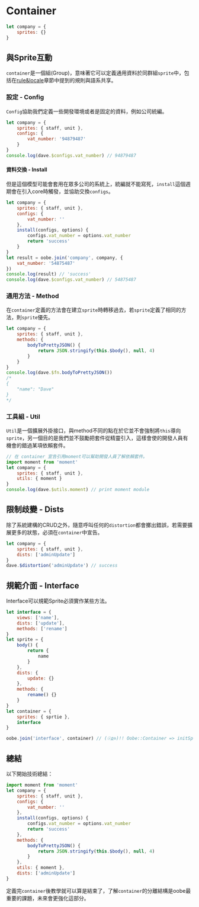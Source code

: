 # Container

```js
let company = {
    sprites: {}
}
```

## 與Sprite互動

`container`是一個組(Group)，意味著它可以定義通用資料於同群組`sprite`中，包括在[rule&locale](./rule_and_locale.md)章節中提到的規則與語系共享。

### 設定 - Config

`Config`協助我們定義一些開發環境或者是固定的資料，例如公司統編。

```js
let company = {
    sprites: { staff, unit },
    configs: {
        vat_number: '94879487'
    }
}
console.log(dave.$configs.vat_number) // 94879487
```

#### 資料交換 - Install

但是這個模型可能會套用在眾多公司的系統上，統編就不能寫死，`install`這個週期會在引入core時觸發，並協助交換`configs`。

```js
let company = {
    sprites: { staff, unit },
    configs: {
        vat_number: ''
    },
    install(configs, options) {
        configs.vat_number = options.vat_number
        return 'success'
    }
}
let result = oobe.join('company', company, {
    vat_number: '54875487'
})
console.log(result) // 'success'
console.log(dave.$configs.vat_number) // 54875487
```

### 通用方法 - Method

在`container`定義的方法會在建立`sprite`時轉移過去，若`sprite`定義了相同的方法，則`sprite`優先。

```js
let company = {
    sprites: { staff, unit },
    methods: {
        bodyToPrettyJSON() {
            return JSON.stringify(this.$body(), null, 4)
        }
    }
}
console.log(dave.$fn.bodyToPrettyJSON())
/* 
{
    "name": "Dave"
}
*/
```

### 工具組 - Util

`Util`是一個擴展外掛接口，與method不同的點在於它並不會強制將`this`導向`sprite`，另一個目的是我們並不鼓勵把套件從精靈引入，這樣會使的開發人員有機會的錯過某項依賴套件。

```js
// 在 container 宣告引用moment可以幫助開發人員了解依賴套件。
import moment from 'moment'
let company = {
    sprites: { staff, unit },
    utils: { moment }
}
console.log(dave.$utils.moment) // print moment module
```

## 限制歧變 - Dists

除了系統建構的CRUD之外，隨意呼叫任何的`distortion`都會擲出錯誤，若需要擴展更多的狀態，必須在`container`中宣告。

```js
let company = {
    sprites: { staff, unit },
    dists: ['adminUpdate']
}
dave.$distortion('adminUpdate') // success
```

## 規範介面 - Interface

Interface可以規範Sprite必須實作某些方法。

```js
let interface = {
    views: ['name'],
    dists: ['update'],
    methods: ['rename']
}
let sprite = {
    body() {
        return {
            name
        }
    },
    dists: {
        update: {}
    },
    methods: {
        rename() {}
    }
}
let container = {
    sprites: { sprtie },
    interface
}

oobe.join('interface', container) // (☉д⊙)!! Oobe::Container => initSprites -> Interface error for : views[name]
```

## 總結

以下開始技術總結：

```js
import moment from 'moment'
let company = {
    sprites: { staff, unit },
    configs: {
        vat_number: ''
    },
    install(configs, options) {
        configs.vat_number = options.vat_number
        return 'success'
    },
    methods: {
        bodyToPrettyJSON() {
            return JSON.stringify(this.$body(), null, 4)
        }
    },
    utils: { moment },
    dists: ['adminUpdate']
}
```

定義完`container`後教學就可以算是結束了，了解`container`的分離結構是oobe最重要的課題，未來會更強化這部分。
